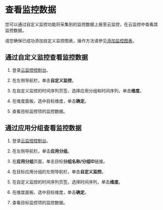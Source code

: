 # 查看监控数据

您可以通过自定义监控功能将采集到的监控数据上报至云监控，在云监控中查看其监控数据。

请您确保已成功添加自定义监控图表，操作方法请参见[添加监控图表](/intl.zh-CN/自定义监控/添加监控图表.md)。

## 通过自定义监控查看监控数据

1.  登录[云监控控制台](https://cms-intl.console.aliyun.com)。

2.  在左侧导航栏，单击**自定义监控**。

3.  在自定义监控的时间序列页签，选择应用分组和时间序列，单击**维度**。

4.  在维度面板，选中目标维度，单击**确定**。

5.  查看目标监控项的监控数据。


## 通过应用分组查看监控数据

1.  登录[云监控控制台](https://cms-intl.console.aliyun.com)。

2.  在左侧导航栏，单击**应用分组**。

3.  在**应用分组**页面，单击目标**分组名称/分组ID**链接。

4.  在目标应用分组的左侧导航栏，单击**自定义监控**。

5.  在自定义监控的时间序列页签，选择时间序列，单击**维度**。

6.  在维度面板，选中目标维度，单击**确定**。

7.  查看目标监控项的监控数据。


